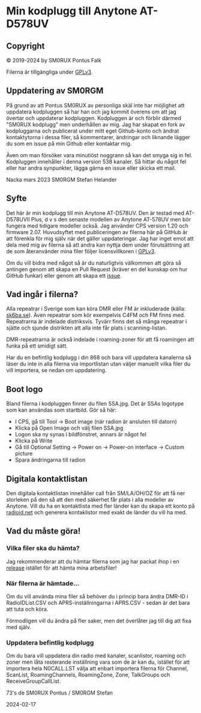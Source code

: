 # Min kodplugg till Anytone AT-D578UV

## Copyright

© 2019-2024 by SM0RUX Pontus Falk

Filerna är tillgängliga under [GPLv3](https://github.com/sm0rux/at-d578uv/blob/master/LICENSE).

## Uppdatering av SM0RGM 

På grund av att Pontus SM0RUX av personliga skäl inte har möjlighet att uppdatera kodpluggen så har han och jag kommit överens om att jag övertar och uppdaterar kodpluggen. Kodpluggen är och förblir därmed "SM0RUX kodplugg" men underhållen av mig. Jag har skapat en fork av kodpluggarna och publicerat under mitt eget Github-konto och ändrat kontaktytorna i dessa filer, så kommentarer, ändringar och liknande lägger du som en issue på min Github eller kontaktar mig.

Även om man försöker vara minutiöst noggrann så kan det smyga sig in fel. Kodpluggen innehåller i denna version 538 kanaler. Så hittar du något fel eller har andra synpunkter, lägga gärna en issue eller skicka ett mail. 

Nacka mars 2023
SM0RGM Stefan Helander

## Syfte

Det här är min kodplugg till min Anytone AT-D578UV. Den är testad med AT-D578UVII Plus, d v s den senaste modellen av Anytone AT-578UV men bör fungera med tidigare modeller också. Jag använder CPS version 1.20 och firmware 2.07. Huvudsyftet med publiceringen av filerna här på GitHub är att förenkla för mig själv när det gäller uppdateringar. Jag har inget emot att dela med mig av filerna så att andra kan nyttja dem under förutsättning att de som återanvänder mina filer följer licensvillkoren i [GPLv3](https://github.com/sm0rux/at-d578uv/blob/master/LICENSE).

Om du vill bidra med något så är du naturligtvis välkommen att göra så antingen genom att skapa en Pull Request (kräver en del kunskap om hur GitHub funkar) eller genom att skapa ett [issue](https://github.com/sm0rgm/at-d578uv/issues).

## Vad ingår i filerna?

Alla repeatrar i Sverige som kan köra DMR eller FM är inkluderade (källa: [sk6ba.se](https://sk6ba.se/repeater/karta/)). Även repeatrar som kör exempelvis C4FM och FM finns med. Repeatrarna är indelade distriksvis. Tyvärr finns det så många repeatrar i sjätte och sjunde distrikten att alla inte får plats i scanning-listan.

DMR-repeatrarna är också indelade i roaming-zoner för att få roamingen att funka på ett smidigt sätt.

Har du en befintlig kodplugg i din 868 och bara vill uppdatera kanalerna så läser du inte in alla filerna via importlistan utan väljer manuellt vilka filer du vill importera, se nedan om uppdatering.

## Boot logo

Bland filerna i kodpluggen finner du filen SSA.jpg. Det är SSAs logotype som kan användas som startbild. Gör så här:

* I CPS, gå till Tool -> Boot image (när radion är ansluten till datorn)
* Klicka på Open Image och välj filen SSA.jpg
* Logon ska ny synas i bildfönstret, annars är något fel
* Klicka på Write
* Gå till Optional Setting -> Power on -> Power-on interface -> Custom picture
* Spara ändringarna till radion

## Digitala kontaktlistan

Den digitala kontaktlistan innehåller call från SM/LA/OH/OZ för att få ner storleken på den så att den med säkerhet får plats i alla modeller av Anytone. Vill du ha en kontaktlista med fler länder kan du skapa ett konto på [radioid.net](https://radioid.net) och generera kontaklistor med exakt de länder du vill ha med.

## Vad du måste göra!

### Vilka filer ska du hämta?

Jag rekommenderar att du hämtar filerna som jag har packat ihop i en [release](https://github.com/sm0rgm/at-d578uv/releases) istället för att hämta mina arbetsfiler!

### När filerna är hämtade... 

Om du vill använda mina filer så behöver du i princip bara ändra DMR-ID i RadioIDList.CSV och APRS-inställningarna i APRS.CSV - sedan är det bara att tuta och köra.

Förmodligen vill du ändra på fler saker, men det överlåter jag till dig att fixa med själv.

### Uppdatera befintlig kodplugg

Om du bara vill uppdatera din radio med kanaler, scanlistor, roaming och zoner men låta resterande inställning vara som de är kan du, istället för att importera hela N0CALL.LST välja att enbart importera filerna för Channel, ScanList, RoamingChannels, RoamingZone, Zone, TalkGroups och ReceiveGroupCallList. 

73's de SM0RUX Pontus / SM0RGM Stefan

2024-02-17
